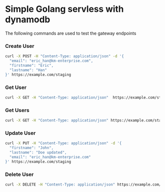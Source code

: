 # Simple Golang servless with dynamodb

<p> The following commands are used to test the gateway endpoints</p>

### Create User
```bash
curl -X POST -H "Content-Type: application/json" -d '{
  "email": "eric_han@km-enterprise.com",
  "firstname": "Eric",
  "lastname": "Han"
}' https://example.com/staging
```

### Get User
```bash
curl -X GET -H "Content-Type: application/json"  https://example.com/staging?email=eric_han@km-enterprise.com
```

### Get Users
```bash
curl -X GET -H "Content-Type: application/json" https://example.com/staging
```

### Update User
```bash
curl -X PUT -H "Content-Type: application/json" -d '{
  "firstname": "John",
  "lastname": "Doe updated",
  "email": "eric_han@km-enterprise.com"
}' https://example.com/staging
```

### Delete User
```bash
curl -X DELETE -H "Content-Type: application/json" https://example.com/staging?email=eric_han@km-enterprise.com
```